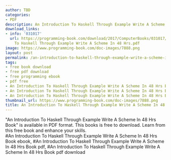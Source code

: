 ```yaml
---
author: TBD
categories:
- PDF
description: An Introduction To Haskell Through Example Write A Scheme In 48 Hrs Book
download_links:
- info: '031017'
  url: https://programming-book.com/download/2017/ComputerBooks/031017/An Introduction
    To Haskell Through Example Write A Scheme In 48 Hrs.pdf
image: https://www.programming-book.com/doc-images/7888.png
layout: post
permalink: /an-introduction-to-haskell-through-example-write-a-scheme-in-48-hrs-book.html
tags:
- free book download
- free pdf download
- free programming ebook
- pdf free
- An Introduction To Haskell Through Example Write A Scheme In 48 Hrs Book ebook
- An Introduction To Haskell Through Example Write A Scheme In 48 Hrs Book pdf
- An Introduction To Haskell Through Example Write A Scheme In 48 Hrs Book pdf download
thumbnail_url: https://www.programming-book.com/doc-images/7888.png
title: An Introduction To Haskell Through Example Write A Scheme In 48 Hrs Book
---
```


 
<div class="item-desc text-justify">
  "An Introduction To Haskell Through Example Write A Scheme In 48 Hrs Book" is available in PDF format. This books is free to download. Learn from this free book and enhance your skills.
  <br>
  #An Introduction To Haskell Through Example Write A Scheme In 48 Hrs Book ebook, #An Introduction To Haskell Through Example Write A Scheme In 48 Hrs Book pdf, #An Introduction To Haskell Through Example Write A Scheme In 48 Hrs Book pdf download
</div>